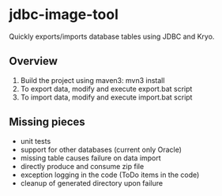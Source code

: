 # jdbc-image-tool
Quickly exports/imports database tables using JDBC and Kryo.

## Overview
1. Build the project using maven3: mvn3 install
2. To export data, modify and execute export.bat script
3. To import data, modify and execute import.bat script

## Missing pieces
* unit tests
* support for other databases (current only Oracle)
* missing table causes failure on data import
* directly produce and consume zip file
* exception logging in the code (ToDo items in the code)
* cleanup of generated directory upon failure

